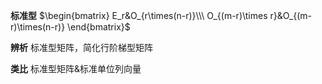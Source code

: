 **标准型**
$\begin{bmatrix}
E_r&O_{r\times(n-r)}\\\ 
O_{(m-r)\times r}&O_{(m-r)\times(n-r)}
\end{bmatrix}$

**辨析**
标准型矩阵，简化行阶梯型矩阵

**类比**
标准型矩阵&标准单位列向量